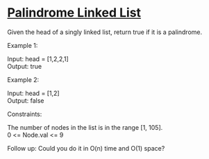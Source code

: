 # [Palindrome Linked List](https://leetcode.com/problems/palindrome-linked-list/)

Given the head of a singly linked list, return true if it is a palindrome.  

Example 1:  

Input: head = [1,2,2,1]  
Output: true  

Example 2:  

Input: head = [1,2]  
Output: false  

Constraints:  

The number of nodes in the list is in the range [1, 105].  
0 <= Node.val <= 9  

Follow up: Could you do it in O(n) time and O(1) space?  